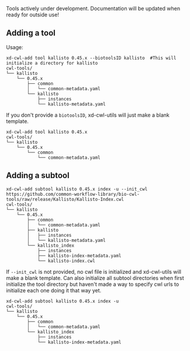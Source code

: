 Tools actively under development. Documentation will be updated when ready for outside use!

## Adding a tool
Usage:
```
xd-cwl-add tool kallisto 0.45.x --biotoolsID kallisto  #This will initialize a directory for kallisto
cwl-tools/
└── kallisto
    └── 0.45.x
        ├── common
        │   └── common-metadata.yaml
        └── kallisto
            ├── instances
            └── kallisto-metadata.yaml
```
If you don't provide a `biotoolsID`, xd-cwl-utils will just make a blank template.
```
xd-cwl-add tool kallisto 0.45.x
cwl-tools/
└── kallisto
    └── 0.45.x
        └── common
            └── common-metadata.yaml
```
 


## Adding a subtool
```
xd-cwl-add subtool kallisto 0.45.x index -u --init_cwl https://github.com/common-workflow-library/bio-cwl-tools/raw/release/Kallisto/Kallisto-Index.cwl
cwl-tools/
└── kallisto
    └── 0.45.x
        ├── common
        │   └── common-metadata.yaml
        ├── kallisto
        │   ├── instances
        │   └── kallisto-metadata.yaml
        └── kallisto_index
            ├── instances
            ├── kallisto-index-metadata.yaml
            └── kallisto-index.cwl
```

If ``--init_cwl`` is not provided, no cwl file is initialized and xd-cwl-utils will make a blank template.
Can also initialize all subtool directories when first initialize the tool directory but haven't made a way to specify cwl urls to initialize each one doing it that way yet.
```
xd-cwl-add subtool kallisto 0.45.x index -u
cwl-tools/
└── kallisto
    └── 0.45.x
        ├── common
        │   └── common-metadata.yaml
        └── kallisto_index
            ├── instances
            └── kallisto-index-metadata.yaml
```

